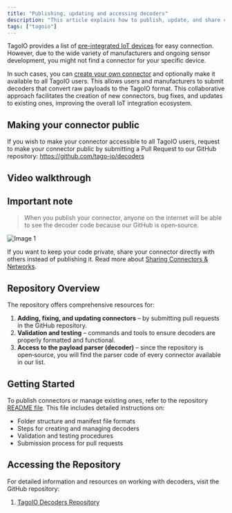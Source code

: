 ```yaml
---
title: "Publishing, updating and accessing decoders"
description: "This article explains how to publish, update, and share custom decoders (connectors) in TagoIO, including how to make a connector public via the GitHub repository and a video walkthrough."
tags: ["tagoio"]
---
```

TagoIO provides a list of [pre-integrated IoT devices](../integrations/index) for easy connection. However, due to the wide variety of manufacturers and ongoing sensor development, you might not find a connector for your specific device.

In such cases, you can [create your own connector](../payload-parser/building-your-own-parser) and optionally make it available to all TagoIO users. This allows users and manufacturers to submit decoders that convert raw payloads to the TagoIO format. This collaborative approach facilitates the creation of new connectors, bug fixes, and updates to existing ones, improving the overall IoT integration ecosystem.

## Making your connector public
If you wish to make your connector accessible to all TagoIO users, request to make your connector public by submitting a Pull Request to our GitHub repository:
https://github.com/tago-io/decoders

## Video walkthrough
<!-- Image placeholder removed for build -->

## Important note
> When you publish your connector, anyone on the internet will be able to see the decoder code because our GitHub is open‑source.

![Image 1](/docs_imagem/tagoio/exclamation-4.png)

If you want to keep your code private, share your connector directly with others instead of publishing it. Read more about [Sharing Connectors & Networks](../../integrations/sharing-connectors-networks).

## Repository Overview
The repository offers comprehensive resources for:

1. **Adding, fixing, and updating connectors** – by submitting pull requests in the GitHub repository.
2. **Validation and testing** – commands and tools to ensure decoders are properly formatted and functional.
3. **Access to the payload parser (decoder)** – since the repository is open‑source, you will find the parser code of every connector available in our list.

## Getting Started
To publish connectors or manage existing ones, refer to the repository [README file](https://github.com/tago-io/decoders/blob/main/README.md). This file includes detailed instructions on:

* Folder structure and manifest file formats  
* Steps for creating and managing decoders  
* Validation and testing procedures  
* Submission process for pull requests  

## Accessing the Repository
For detailed information and resources on working with decoders, visit the GitHub repository:

1. [TagoIO Decoders Repository](https://github.com/tago-io/decoders)